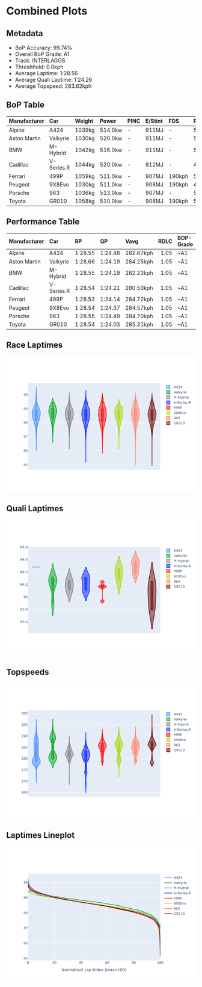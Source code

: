 # Combined Plots

## Metadata

- BoP Accuracy: 99.74%
- Overall BoP Grade: A1
- Track: INTERLAGOS
- Threshhold: 0.0kph
- Average Laptime: 1:28.56
- Average Quali Laptime: 1:24.26
- Average Topspeed: 283.62kph

## BoP Table
| Manufacturer   | Car        | Weight   | Power   | PINC   | E/Stint   | FDS    | RDP    | QDP    | TDP    |
|:---------------|:-----------|:---------|:--------|:-------|:----------|:-------|:-------|:-------|:-------|
| Alpine         | A424       | 1039kg   | 514.0kw | -      | 911MJ     | -      | 51.64% | 59.31% | 26.80% |
| Aston Martin   | Valkyrie   | 1030kg   | 520.0kw | -      | 911MJ     | -      | 53.50% | 53.33% | 21.51% |
| BMW            | M-Hybrid   | 1042kg   | 516.0kw | -      | 911MJ     | -      | 52.89% | 56.22% | 33.41% |
| Cadillac       | V-Series.R | 1044kg   | 520.0kw | -      | 912MJ     | -      | 48.63% | 60.80% | 19.01% |
| Ferrari        | 499P       | 1059kg   | 511.0kw | -      | 907MJ     | 190kph | 51.38% | 44.98% | 9.83%  |
| Peugeot        | 9X8Evo     | 1030kg   | 511.0kw | -      | 908MJ     | 190kph | 48.87% | 52.78% | 15.41% |
| Porsche        | 963        | 1036kg   | 513.0kw | -      | 907MJ     | -      | 50.70% | 44.30% | 29.51% |
| Toyota         | GR010      | 1058kg   | 510.0kw | -      | 908MJ     | 190kph | 51.09% | 52.71% | 11.46% |

## Performance Table
| Manufacturer   | Car        | RP      | QP      | Vavg      |   RDLC | BOP-Grade   | Match   |
|:---------------|:-----------|:--------|:--------|:----------|-------:|:------------|:--------|
| Alpine         | A424       | 1:28.55 | 1:24.48 | 282.67kph |   1.05 | ~A1         | 98.99%  |
| Aston Martin   | Valkyrie   | 1:28.66 | 1:24.19 | 284.25kph |   1.05 | ~A1         | 100.00% |
| BMW            | M-Hybrid   | 1:28.55 | 1:24.19 | 282.23kph |   1.05 | ~A1         | 99.81%  |
| Cadillac       | V-Series.R | 1:28.54 | 1:24.21 | 280.50kph |   1.05 | ~A1         | 99.68%  |
| Ferrari        | 499P       | 1:28.53 | 1:24.14 | 284.72kph |   1.05 | ~A1         | 99.82%  |
| Peugeot        | 9X8Evo     | 1:28.54 | 1:24.37 | 284.57kph |   1.05 | ~A1         | 100.00% |
| Porsche        | 963        | 1:28.55 | 1:24.49 | 284.70kph |   1.05 | ~A1         | 99.85%  |
| Toyota         | GR010      | 1:28.54 | 1:24.03 | 285.31kph |   1.05 | ~A1         | 99.76%  |

## Race Laptimes
![Race Laptimes](images/race_violin.png)

## Quali Laptimes
![Quali Laptimes](images/quali_violin.png)

## Topspeeds
![Topspeeds](images/topspeed_violin.png)

## Laptimes Lineplot
![Laptimes Lineplot](images/laptime_line.png)

